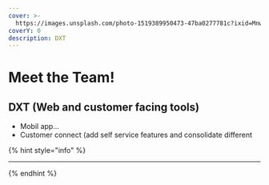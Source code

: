 ```yaml
---
cover: >-
  https://images.unsplash.com/photo-1519389950473-47ba0277781c?ixid=MnwxMjA3fDB8MHxwaG90by1wYWdlfHx8fGVufDB8fHx8&ixlib=rb-1.2.1&auto=format&fit=crop&w=2970&q=80
coverY: 0
description: DXT
---
```


# Meet the Team!

## DXT (Web and customer facing tools)&#x20;

* Mobil app...
* Customer connect (add self service features and consolidate different&#x20;

{% hint style="info" %}
****


{% endhint %}
